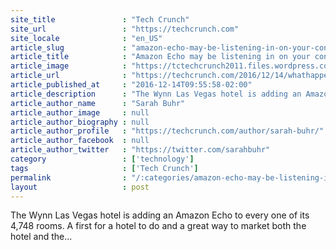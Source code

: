 ```yaml
---
site_title               : "Tech Crunch"
site_url                 : "https://techcrunch.com"
site_locale              : "en_US"
article_slug             : "amazon-echo-may-be-listening-in-on-your-conversations-in-your-vegas-hotel-room"
article_title            : "Amazon Echo may be listening in on your conversations in your Vegas hotel room"
article_image            : "https://tctechcrunch2011.files.wordpress.com/2016/12/5508242858_a460bbb573_o.jpg?w=764&h=400&crop=1"
article_url              : "https://techcrunch.com/2016/12/14/whathappensinvegasstayswithamazon/"
article_published_at     : "2016-12-14T09:55:58-02:00"
article_description      : "The Wynn Las Vegas hotel is adding an Amazon Echo to every one of its 4,748 rooms. A first for a hotel to do and a great way to market both the hotel and the..."
article_author_name      : "Sarah Buhr"
article_author_image     : null
article_author_biography : null
article_author_profile   : "https://techcrunch.com/author/sarah-buhr/"
article_author_facebook  : null
article_author_twitter   : "https://twitter.com/sarahbuhr"
category                 : ['technology']
tags                     : ['Tech Crunch']
permalink                : "/:categories/amazon-echo-may-be-listening-in-on-your-conversations-in-your-vegas-hotel-room/"
layout                   : post
---
```


The Wynn Las Vegas hotel is adding an Amazon Echo to every one of its 4,748 rooms. A first for a hotel to do and a great way to market both the hotel and the...
